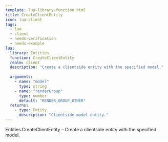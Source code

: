 ```yaml
---
template: lua-library-function.html
title: CreateClientEntity
icon: lua-client
tags:
  - lua
  - client
  - needs-verification
  - needs-example
lua:
  library: Entities
  function: CreateClientEntity
  realm: client
  description: "Create a clientside entity with the specified model."
  
  arguments:
    - name: "model"
      type: string
    - name: "renderGroup"
      type: number
      default: "RENDER_GROUP_OTHER"
  returns:
    - type: Entity
      description: "Clientside model entity."
---
```


<div class="lua__search__keywords">
Entities.CreateClientEntity &#x2013; Create a clientside entity with the specified model.
</div>
